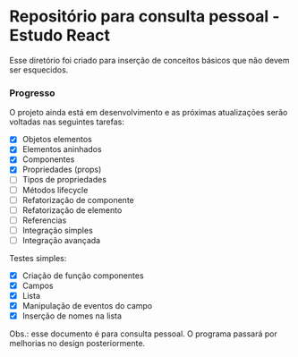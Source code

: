 # Repositório para consulta pessoal - Estudo React

Esse diretório foi criado para inserção de conceitos básicos que não devem ser esquecidos.

### Progresso

O projeto ainda está em desenvolvimento e as próximas atualizações serão voltadas nas seguintes tarefas:

- [x] Objetos elementos
- [x] Elementos aninhados
- [x] Componentes
- [x] Propriedades (props)
- [ ] Tipos de propriedades
- [ ] Métodos lifecycle
- [ ] Refatorização de componente
- [ ] Refatorização de elemento
- [ ] Referencias
- [ ] Integração simples
- [ ] Integração avançada

Testes simples:
- [x] Criação de função componentes
- [x] Campos
- [x] Lista
- [x] Manipulação de eventos do campo
- [x] Inserção de nomes na lista

Obs.: esse documento é para consulta pessoal. O programa passará por melhorias no design posteriormente.
